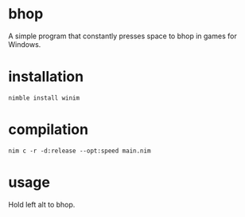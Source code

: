 # bhop
A simple program that constantly presses space to bhop in games for Windows.
# installation
```nimble install winim```
# compilation
```nim c -r -d:release --opt:speed main.nim```
# usage
Hold left alt to bhop.
